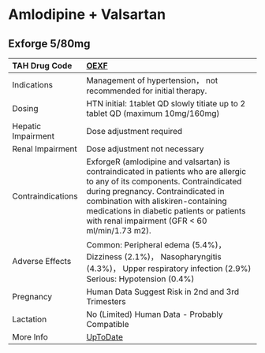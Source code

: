 # Amlodipine + Valsartan

## Exforge 5/80mg

| TAH Drug Code      | [OEXF](https://www.tahsda.org.tw/drugs/hissearch.php?drug_code=OEXF)                                                                                                                                                                                                                                   |
|:-------------------|:-------------------------------------------------------------------------------------------------------------------------------------------------------------------------------------------------------------------------------------------------------------------------------------------------------|
| Indications        | Management of hypertension， not recommended for initial therapy.                                                                                                                                                                                                                                      |
| Dosing             | HTN initial: 1tablet QD slowly titiate up to 2 tablet QD (maximum 10mg/160mg)                                                                                                                                                                                                                          |
| Hepatic Impairment | Dose adjustment required                                                                                                                                                                                                                                                                               |
| Renal Impairment   | Dose adjustment not necessary                                                                                                                                                                                                                                                                          |
| Contraindications  | ExforgeR (amlodipine and valsartan) is contraindicated in patients who are allergic to any of its components. Contraindicated during pregnancy. Contraindicated in combination with aliskiren-containing medications in diabetic patients or patients with renal impairment (GFR < 60 ml/min/1.73 m2). |
| Adverse Effects    | Common: Peripheral edema (5.4%)， Dizziness (2.1%)， Nasopharyngitis (4.3%)， Upper respiratory infection (2.9%) Serious: Hypotension (0.4%)                                                                                                                                                           |
| Pregnancy          | Human Data Suggest Risk in 2nd and 3rd Trimesters                                                                                                                                                                                                                                                      |
| Lactation          | No (Limited) Human Data - Probably Compatible                                                                                                                                                                                                                                                          |
| More Info          | [UpToDate](https://www.uptodate.com/contents/amlodipine-and-valsartan-drug-information)                                                                                                                                                                                                                |

